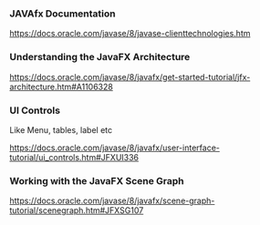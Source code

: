 
### JAVAfx Documentation
https://docs.oracle.com/javase/8/javase-clienttechnologies.htm

### Understanding the JavaFX Architecture
https://docs.oracle.com/javase/8/javafx/get-started-tutorial/jfx-architecture.htm#A1106328


### UI Controls 
Like Menu, tables,  label etc 

https://docs.oracle.com/javase/8/javafx/user-interface-tutorial/ui_controls.htm#JFXUI336


 ### Working with the JavaFX Scene Graph
 https://docs.oracle.com/javase/8/javafx/scene-graph-tutorial/scenegraph.htm#JFXSG107
